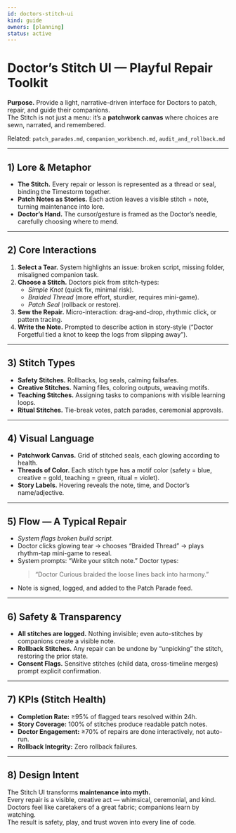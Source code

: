 ```yaml
---
id: doctors-stitch-ui
kind: guide
owners: [planning]
status: active
---
```


# Doctor’s Stitch UI — Playful Repair Toolkit

**Purpose.** Provide a light, narrative-driven interface for Doctors to patch, repair, and guide their companions.  
The Stitch is not just a menu: it’s a **patchwork canvas** where choices are sewn, narrated, and remembered.

Related: `patch_parades.md`, `companion_workbench.md`, `audit_and_rollback.md`

---

## 1) Lore & Metaphor

- **The Stitch.** Every repair or lesson is represented as a thread or seal, binding the Timestorm together.  
- **Patch Notes as Stories.** Each action leaves a visible stitch + note, turning maintenance into lore.  
- **Doctor’s Hand.** The cursor/gesture is framed as the Doctor’s needle, carefully choosing where to mend.

---

## 2) Core Interactions

1. **Select a Tear.** System highlights an issue: broken script, missing folder, misaligned companion task.  
2. **Choose a Stitch.** Doctors pick from stitch-types:  
   - *Simple Knot* (quick fix, minimal risk).  
   - *Braided Thread* (more effort, sturdier, requires mini-game).  
   - *Patch Seal* (rollback or restore).  
3. **Sew the Repair.** Micro-interaction: drag-and-drop, rhythmic click, or pattern tracing.  
4. **Write the Note.** Prompted to describe action in story-style (“Doctor Forgetful tied a knot to keep the logs from slipping away”).  

---

## 3) Stitch Types

- **Safety Stitches.** Rollbacks, log seals, calming failsafes.  
- **Creative Stitches.** Naming files, coloring outputs, weaving motifs.  
- **Teaching Stitches.** Assigning tasks to companions with visible learning loops.  
- **Ritual Stitches.** Tie-break votes, patch parades, ceremonial approvals.

---

## 4) Visual Language

- **Patchwork Canvas.** Grid of stitched seals, each glowing according to health.  
- **Threads of Color.** Each stitch type has a motif color (safety = blue, creative = gold, teaching = green, ritual = violet).  
- **Story Labels.** Hovering reveals the note, time, and Doctor’s name/adjective.

---

## 5) Flow — A Typical Repair

- *System flags broken build script.*  
- Doctor clicks glowing tear → chooses “Braided Thread” → plays rhythm-tap mini-game to reseal.  
- System prompts: “Write your stitch note.” Doctor types:  
  > “Doctor Curious braided the loose lines back into harmony.”  
- Note is signed, logged, and added to the Patch Parade feed.

---

## 6) Safety & Transparency

- **All stitches are logged.** Nothing invisible; even auto-stitches by companions create a visible note.  
- **Rollback Stitches.** Any repair can be undone by “unpicking” the stitch, restoring the prior state.  
- **Consent Flags.** Sensitive stitches (child data, cross-timeline merges) prompt explicit confirmation.  

---

## 7) KPIs (Stitch Health)

- **Completion Rate:** ≥95% of flagged tears resolved within 24h.  
- **Story Coverage:** 100% of stitches produce readable patch notes.  
- **Doctor Engagement:** ≥70% of repairs are done interactively, not auto-run.  
- **Rollback Integrity:** Zero rollback failures.  

---

## 8) Design Intent

The Stitch UI transforms **maintenance into myth.**  
Every repair is a visible, creative act — whimsical, ceremonial, and kind.  
Doctors feel like caretakers of a great fabric; companions learn by watching.  
The result is safety, play, and trust woven into every line of code.
